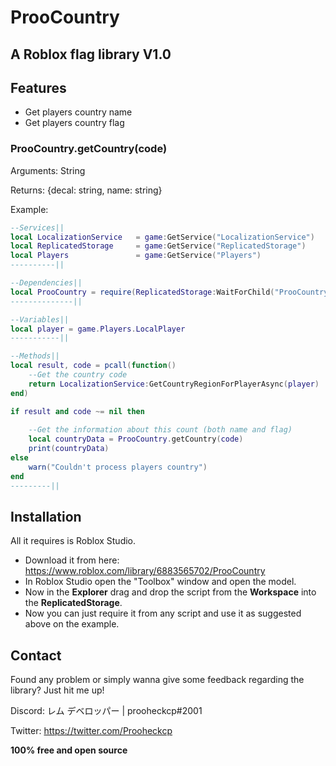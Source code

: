 # ProoCountry
## A Roblox flag library V1.0

## Features

- Get players country name
- Get players country flag

### ProoCountry.getCountry(code)

Arguments: String

Returns: {decal: string, name: string}

Example:
```lua
--Services||
local LocalizationService 	= game:GetService("LocalizationService")
local ReplicatedStorage 	= game:GetService("ReplicatedStorage")
local Players 				= game:GetService("Players")
----------||

--Dependencies||
local ProoCountry = require(ReplicatedStorage:WaitForChild("ProoCountry"))
--------------||

--Variables||
local player = game.Players.LocalPlayer
-----------||

--Methods||
local result, code = pcall(function()
	--Get the country code
	return LocalizationService:GetCountryRegionForPlayerAsync(player)
end)

if result and code ~= nil then
	
	--Get the information about this count (both name and flag)
	local countryData = ProoCountry.getCountry(code)
	print(countryData)
else
	warn("Couldn't process players country")
end
---------||

```
## Installation

All it requires is Roblox Studio.

* Download it from here: https://www.roblox.com/library/6883565702/ProoCountry
* In Roblox Studio open the "Toolbox" window and open the model.
*  Now in the **Explorer** drag and drop the script from the **Workspace** into the **ReplicatedStorage**.
*  Now you can just require it from any script and use it as suggested above on the example.

## Contact

Found any problem or simply wanna give some feedback regarding the library? Just hit me up!

Discord: レム デベロッパー | prooheckcp#2001

Twitter: https://twitter.com/Prooheckcp


**100% free and open source**

